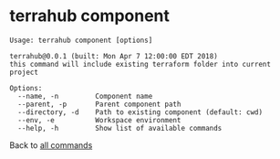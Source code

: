 # terrahub component

```
Usage: terrahub component [options]

terrahub@0.0.1 (built: Mon Apr 7 12:00:00 EDT 2018)
this command will include existing terraform folder into current project

Options:
  --name, -n 		 Component name
  --parent, -p 		 Parent component path
  --directory, -d 	 Path to existing component (default: cwd)
  --env, -e 		 Workspace environment
  --help, -h 		 Show list of available commands
```

Back to [all commands](../commands.md)
